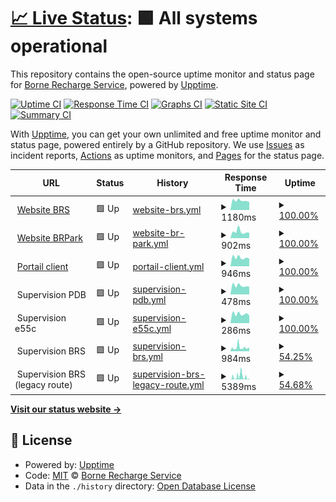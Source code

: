 # [📈 Live Status](https://status.bornerecharge.fr): <!--live status--> **🟩 All systems operational**

This repository contains the open-source uptime monitor and status page for [Borne Recharge Service](https://bornerecharge.fr), powered by [Upptime](https://github.com/upptime/upptime).

[![Uptime CI](https://github.com/BorneRecharge/uptime/workflows/Uptime%20CI/badge.svg)](https://github.com/BorneRecharge/uptime/actions?query=workflow%3A%22Uptime+CI%22)
[![Response Time CI](https://github.com/BorneRecharge/uptime/workflows/Response%20Time%20CI/badge.svg)](https://github.com/BorneRecharge/uptime/actions?query=workflow%3A%22Response+Time+CI%22)
[![Graphs CI](https://github.com/BorneRecharge/uptime/workflows/Graphs%20CI/badge.svg)](https://github.com/BorneRecharge/uptime/actions?query=workflow%3A%22Graphs+CI%22)
[![Static Site CI](https://github.com/BorneRecharge/uptime/workflows/Static%20Site%20CI/badge.svg)](https://github.com/BorneRecharge/uptime/actions?query=workflow%3A%22Static+Site+CI%22)
[![Summary CI](https://github.com/BorneRecharge/uptime/workflows/Summary%20CI/badge.svg)](https://github.com/BorneRecharge/uptime/actions?query=workflow%3A%22Summary+CI%22)

With [Upptime](https://upptime.js.org), you can get your own unlimited and free uptime monitor and status page, powered entirely by a GitHub repository. We use [Issues](https://github.com/BorneRecharge/uptime/issues) as incident reports, [Actions](https://github.com/BorneRecharge/uptime/actions) as uptime monitors, and [Pages](https://status.bornerecharge.fr) for the status page.

<!--start: status pages-->
<!-- This summary is generated by Upptime (https://github.com/upptime/upptime) -->
<!-- Do not edit this manually, your changes will be overwritten -->
<!-- prettier-ignore -->
| URL | Status | History | Response Time | Uptime |
| --- | ------ | ------- | ------------- | ------ |
| <img alt="" src="https://icons.duckduckgo.com/ip3/bornerecharge.fr.ico" height="13"> [Website BRS](https://bornerecharge.fr) | 🟩 Up | [website-brs.yml](https://github.com/BorneRecharge/uptime/commits/HEAD/history/website-brs.yml) | <details><summary><img alt="Response time graph" src="./graphs/website-brs/response-time-week.png" height="20"> 1180ms</summary><br><a href="https://status.bornerecharge.fr/history/website-brs"><img alt="Response time 1237" src="https://img.shields.io/endpoint?url=https%3A%2F%2Fraw.githubusercontent.com%2FBorneRecharge%2Fuptime%2FHEAD%2Fapi%2Fwebsite-brs%2Fresponse-time.json"></a><br><a href="https://status.bornerecharge.fr/history/website-brs"><img alt="24-hour response time 1002" src="https://img.shields.io/endpoint?url=https%3A%2F%2Fraw.githubusercontent.com%2FBorneRecharge%2Fuptime%2FHEAD%2Fapi%2Fwebsite-brs%2Fresponse-time-day.json"></a><br><a href="https://status.bornerecharge.fr/history/website-brs"><img alt="7-day response time 1180" src="https://img.shields.io/endpoint?url=https%3A%2F%2Fraw.githubusercontent.com%2FBorneRecharge%2Fuptime%2FHEAD%2Fapi%2Fwebsite-brs%2Fresponse-time-week.json"></a><br><a href="https://status.bornerecharge.fr/history/website-brs"><img alt="30-day response time 1166" src="https://img.shields.io/endpoint?url=https%3A%2F%2Fraw.githubusercontent.com%2FBorneRecharge%2Fuptime%2FHEAD%2Fapi%2Fwebsite-brs%2Fresponse-time-month.json"></a><br><a href="https://status.bornerecharge.fr/history/website-brs"><img alt="1-year response time 1236" src="https://img.shields.io/endpoint?url=https%3A%2F%2Fraw.githubusercontent.com%2FBorneRecharge%2Fuptime%2FHEAD%2Fapi%2Fwebsite-brs%2Fresponse-time-year.json"></a></details> | <details><summary><a href="https://status.bornerecharge.fr/history/website-brs">100.00%</a></summary><a href="https://status.bornerecharge.fr/history/website-brs"><img alt="All-time uptime 99.99%" src="https://img.shields.io/endpoint?url=https%3A%2F%2Fraw.githubusercontent.com%2FBorneRecharge%2Fuptime%2FHEAD%2Fapi%2Fwebsite-brs%2Fuptime.json"></a><br><a href="https://status.bornerecharge.fr/history/website-brs"><img alt="24-hour uptime 100.00%" src="https://img.shields.io/endpoint?url=https%3A%2F%2Fraw.githubusercontent.com%2FBorneRecharge%2Fuptime%2FHEAD%2Fapi%2Fwebsite-brs%2Fuptime-day.json"></a><br><a href="https://status.bornerecharge.fr/history/website-brs"><img alt="7-day uptime 100.00%" src="https://img.shields.io/endpoint?url=https%3A%2F%2Fraw.githubusercontent.com%2FBorneRecharge%2Fuptime%2FHEAD%2Fapi%2Fwebsite-brs%2Fuptime-week.json"></a><br><a href="https://status.bornerecharge.fr/history/website-brs"><img alt="30-day uptime 100.00%" src="https://img.shields.io/endpoint?url=https%3A%2F%2Fraw.githubusercontent.com%2FBorneRecharge%2Fuptime%2FHEAD%2Fapi%2Fwebsite-brs%2Fuptime-month.json"></a><br><a href="https://status.bornerecharge.fr/history/website-brs"><img alt="1-year uptime 99.99%" src="https://img.shields.io/endpoint?url=https%3A%2F%2Fraw.githubusercontent.com%2FBorneRecharge%2Fuptime%2FHEAD%2Fapi%2Fwebsite-brs%2Fuptime-year.json"></a></details>
| <img alt="" src="https://icons.duckduckgo.com/ip3/brpark.fr.ico" height="13"> [Website BRPark](https://brpark.fr) | 🟩 Up | [website-br-park.yml](https://github.com/BorneRecharge/uptime/commits/HEAD/history/website-br-park.yml) | <details><summary><img alt="Response time graph" src="./graphs/website-br-park/response-time-week.png" height="20"> 902ms</summary><br><a href="https://status.bornerecharge.fr/history/website-br-park"><img alt="Response time 2049" src="https://img.shields.io/endpoint?url=https%3A%2F%2Fraw.githubusercontent.com%2FBorneRecharge%2Fuptime%2FHEAD%2Fapi%2Fwebsite-br-park%2Fresponse-time.json"></a><br><a href="https://status.bornerecharge.fr/history/website-br-park"><img alt="24-hour response time 747" src="https://img.shields.io/endpoint?url=https%3A%2F%2Fraw.githubusercontent.com%2FBorneRecharge%2Fuptime%2FHEAD%2Fapi%2Fwebsite-br-park%2Fresponse-time-day.json"></a><br><a href="https://status.bornerecharge.fr/history/website-br-park"><img alt="7-day response time 902" src="https://img.shields.io/endpoint?url=https%3A%2F%2Fraw.githubusercontent.com%2FBorneRecharge%2Fuptime%2FHEAD%2Fapi%2Fwebsite-br-park%2Fresponse-time-week.json"></a><br><a href="https://status.bornerecharge.fr/history/website-br-park"><img alt="30-day response time 827" src="https://img.shields.io/endpoint?url=https%3A%2F%2Fraw.githubusercontent.com%2FBorneRecharge%2Fuptime%2FHEAD%2Fapi%2Fwebsite-br-park%2Fresponse-time-month.json"></a><br><a href="https://status.bornerecharge.fr/history/website-br-park"><img alt="1-year response time 2078" src="https://img.shields.io/endpoint?url=https%3A%2F%2Fraw.githubusercontent.com%2FBorneRecharge%2Fuptime%2FHEAD%2Fapi%2Fwebsite-br-park%2Fresponse-time-year.json"></a></details> | <details><summary><a href="https://status.bornerecharge.fr/history/website-br-park">100.00%</a></summary><a href="https://status.bornerecharge.fr/history/website-br-park"><img alt="All-time uptime 99.95%" src="https://img.shields.io/endpoint?url=https%3A%2F%2Fraw.githubusercontent.com%2FBorneRecharge%2Fuptime%2FHEAD%2Fapi%2Fwebsite-br-park%2Fuptime.json"></a><br><a href="https://status.bornerecharge.fr/history/website-br-park"><img alt="24-hour uptime 100.00%" src="https://img.shields.io/endpoint?url=https%3A%2F%2Fraw.githubusercontent.com%2FBorneRecharge%2Fuptime%2FHEAD%2Fapi%2Fwebsite-br-park%2Fuptime-day.json"></a><br><a href="https://status.bornerecharge.fr/history/website-br-park"><img alt="7-day uptime 100.00%" src="https://img.shields.io/endpoint?url=https%3A%2F%2Fraw.githubusercontent.com%2FBorneRecharge%2Fuptime%2FHEAD%2Fapi%2Fwebsite-br-park%2Fuptime-week.json"></a><br><a href="https://status.bornerecharge.fr/history/website-br-park"><img alt="30-day uptime 100.00%" src="https://img.shields.io/endpoint?url=https%3A%2F%2Fraw.githubusercontent.com%2FBorneRecharge%2Fuptime%2FHEAD%2Fapi%2Fwebsite-br-park%2Fuptime-month.json"></a><br><a href="https://status.bornerecharge.fr/history/website-br-park"><img alt="1-year uptime 99.95%" src="https://img.shields.io/endpoint?url=https%3A%2F%2Fraw.githubusercontent.com%2FBorneRecharge%2Fuptime%2FHEAD%2Fapi%2Fwebsite-br-park%2Fuptime-year.json"></a></details>
| <img alt="" src="https://icons.duckduckgo.com/ip3/portail.bornerecharge.fr.ico" height="13"> [Portail client](https://portail.bornerecharge.fr/) | 🟩 Up | [portail-client.yml](https://github.com/BorneRecharge/uptime/commits/HEAD/history/portail-client.yml) | <details><summary><img alt="Response time graph" src="./graphs/portail-client/response-time-week.png" height="20"> 946ms</summary><br><a href="https://status.bornerecharge.fr/history/portail-client"><img alt="Response time 719" src="https://img.shields.io/endpoint?url=https%3A%2F%2Fraw.githubusercontent.com%2FBorneRecharge%2Fuptime%2FHEAD%2Fapi%2Fportail-client%2Fresponse-time.json"></a><br><a href="https://status.bornerecharge.fr/history/portail-client"><img alt="24-hour response time 818" src="https://img.shields.io/endpoint?url=https%3A%2F%2Fraw.githubusercontent.com%2FBorneRecharge%2Fuptime%2FHEAD%2Fapi%2Fportail-client%2Fresponse-time-day.json"></a><br><a href="https://status.bornerecharge.fr/history/portail-client"><img alt="7-day response time 946" src="https://img.shields.io/endpoint?url=https%3A%2F%2Fraw.githubusercontent.com%2FBorneRecharge%2Fuptime%2FHEAD%2Fapi%2Fportail-client%2Fresponse-time-week.json"></a><br><a href="https://status.bornerecharge.fr/history/portail-client"><img alt="30-day response time 959" src="https://img.shields.io/endpoint?url=https%3A%2F%2Fraw.githubusercontent.com%2FBorneRecharge%2Fuptime%2FHEAD%2Fapi%2Fportail-client%2Fresponse-time-month.json"></a><br><a href="https://status.bornerecharge.fr/history/portail-client"><img alt="1-year response time 735" src="https://img.shields.io/endpoint?url=https%3A%2F%2Fraw.githubusercontent.com%2FBorneRecharge%2Fuptime%2FHEAD%2Fapi%2Fportail-client%2Fresponse-time-year.json"></a></details> | <details><summary><a href="https://status.bornerecharge.fr/history/portail-client">100.00%</a></summary><a href="https://status.bornerecharge.fr/history/portail-client"><img alt="All-time uptime 99.08%" src="https://img.shields.io/endpoint?url=https%3A%2F%2Fraw.githubusercontent.com%2FBorneRecharge%2Fuptime%2FHEAD%2Fapi%2Fportail-client%2Fuptime.json"></a><br><a href="https://status.bornerecharge.fr/history/portail-client"><img alt="24-hour uptime 100.00%" src="https://img.shields.io/endpoint?url=https%3A%2F%2Fraw.githubusercontent.com%2FBorneRecharge%2Fuptime%2FHEAD%2Fapi%2Fportail-client%2Fuptime-day.json"></a><br><a href="https://status.bornerecharge.fr/history/portail-client"><img alt="7-day uptime 100.00%" src="https://img.shields.io/endpoint?url=https%3A%2F%2Fraw.githubusercontent.com%2FBorneRecharge%2Fuptime%2FHEAD%2Fapi%2Fportail-client%2Fuptime-week.json"></a><br><a href="https://status.bornerecharge.fr/history/portail-client"><img alt="30-day uptime 100.00%" src="https://img.shields.io/endpoint?url=https%3A%2F%2Fraw.githubusercontent.com%2FBorneRecharge%2Fuptime%2FHEAD%2Fapi%2Fportail-client%2Fuptime-month.json"></a><br><a href="https://status.bornerecharge.fr/history/portail-client"><img alt="1-year uptime 99.05%" src="https://img.shields.io/endpoint?url=https%3A%2F%2Fraw.githubusercontent.com%2FBorneRecharge%2Fuptime%2FHEAD%2Fapi%2Fportail-client%2Fuptime-year.json"></a></details>
| <img alt="" src="https://icons.duckduckgo.com/ip3/null.ico" height="13"> Supervision PDB | 🟩 Up | [supervision-pdb.yml](https://github.com/BorneRecharge/uptime/commits/HEAD/history/supervision-pdb.yml) | <details><summary><img alt="Response time graph" src="./graphs/supervision-pdb/response-time-week.png" height="20"> 478ms</summary><br><a href="https://status.bornerecharge.fr/history/supervision-pdb"><img alt="Response time 505" src="https://img.shields.io/endpoint?url=https%3A%2F%2Fraw.githubusercontent.com%2FBorneRecharge%2Fuptime%2FHEAD%2Fapi%2Fsupervision-pdb%2Fresponse-time.json"></a><br><a href="https://status.bornerecharge.fr/history/supervision-pdb"><img alt="24-hour response time 416" src="https://img.shields.io/endpoint?url=https%3A%2F%2Fraw.githubusercontent.com%2FBorneRecharge%2Fuptime%2FHEAD%2Fapi%2Fsupervision-pdb%2Fresponse-time-day.json"></a><br><a href="https://status.bornerecharge.fr/history/supervision-pdb"><img alt="7-day response time 478" src="https://img.shields.io/endpoint?url=https%3A%2F%2Fraw.githubusercontent.com%2FBorneRecharge%2Fuptime%2FHEAD%2Fapi%2Fsupervision-pdb%2Fresponse-time-week.json"></a><br><a href="https://status.bornerecharge.fr/history/supervision-pdb"><img alt="30-day response time 473" src="https://img.shields.io/endpoint?url=https%3A%2F%2Fraw.githubusercontent.com%2FBorneRecharge%2Fuptime%2FHEAD%2Fapi%2Fsupervision-pdb%2Fresponse-time-month.json"></a><br><a href="https://status.bornerecharge.fr/history/supervision-pdb"><img alt="1-year response time 506" src="https://img.shields.io/endpoint?url=https%3A%2F%2Fraw.githubusercontent.com%2FBorneRecharge%2Fuptime%2FHEAD%2Fapi%2Fsupervision-pdb%2Fresponse-time-year.json"></a></details> | <details><summary><a href="https://status.bornerecharge.fr/history/supervision-pdb">100.00%</a></summary><a href="https://status.bornerecharge.fr/history/supervision-pdb"><img alt="All-time uptime 99.99%" src="https://img.shields.io/endpoint?url=https%3A%2F%2Fraw.githubusercontent.com%2FBorneRecharge%2Fuptime%2FHEAD%2Fapi%2Fsupervision-pdb%2Fuptime.json"></a><br><a href="https://status.bornerecharge.fr/history/supervision-pdb"><img alt="24-hour uptime 100.00%" src="https://img.shields.io/endpoint?url=https%3A%2F%2Fraw.githubusercontent.com%2FBorneRecharge%2Fuptime%2FHEAD%2Fapi%2Fsupervision-pdb%2Fuptime-day.json"></a><br><a href="https://status.bornerecharge.fr/history/supervision-pdb"><img alt="7-day uptime 100.00%" src="https://img.shields.io/endpoint?url=https%3A%2F%2Fraw.githubusercontent.com%2FBorneRecharge%2Fuptime%2FHEAD%2Fapi%2Fsupervision-pdb%2Fuptime-week.json"></a><br><a href="https://status.bornerecharge.fr/history/supervision-pdb"><img alt="30-day uptime 100.00%" src="https://img.shields.io/endpoint?url=https%3A%2F%2Fraw.githubusercontent.com%2FBorneRecharge%2Fuptime%2FHEAD%2Fapi%2Fsupervision-pdb%2Fuptime-month.json"></a><br><a href="https://status.bornerecharge.fr/history/supervision-pdb"><img alt="1-year uptime 99.99%" src="https://img.shields.io/endpoint?url=https%3A%2F%2Fraw.githubusercontent.com%2FBorneRecharge%2Fuptime%2FHEAD%2Fapi%2Fsupervision-pdb%2Fuptime-year.json"></a></details>
| <img alt="" src="https://icons.duckduckgo.com/ip3/null.ico" height="13"> Supervision e55c | 🟩 Up | [supervision-e55c.yml](https://github.com/BorneRecharge/uptime/commits/HEAD/history/supervision-e55c.yml) | <details><summary><img alt="Response time graph" src="./graphs/supervision-e55c/response-time-week.png" height="20"> 286ms</summary><br><a href="https://status.bornerecharge.fr/history/supervision-e55c"><img alt="Response time 294" src="https://img.shields.io/endpoint?url=https%3A%2F%2Fraw.githubusercontent.com%2FBorneRecharge%2Fuptime%2FHEAD%2Fapi%2Fsupervision-e55c%2Fresponse-time.json"></a><br><a href="https://status.bornerecharge.fr/history/supervision-e55c"><img alt="24-hour response time 235" src="https://img.shields.io/endpoint?url=https%3A%2F%2Fraw.githubusercontent.com%2FBorneRecharge%2Fuptime%2FHEAD%2Fapi%2Fsupervision-e55c%2Fresponse-time-day.json"></a><br><a href="https://status.bornerecharge.fr/history/supervision-e55c"><img alt="7-day response time 286" src="https://img.shields.io/endpoint?url=https%3A%2F%2Fraw.githubusercontent.com%2FBorneRecharge%2Fuptime%2FHEAD%2Fapi%2Fsupervision-e55c%2Fresponse-time-week.json"></a><br><a href="https://status.bornerecharge.fr/history/supervision-e55c"><img alt="30-day response time 292" src="https://img.shields.io/endpoint?url=https%3A%2F%2Fraw.githubusercontent.com%2FBorneRecharge%2Fuptime%2FHEAD%2Fapi%2Fsupervision-e55c%2Fresponse-time-month.json"></a><br><a href="https://status.bornerecharge.fr/history/supervision-e55c"><img alt="1-year response time 294" src="https://img.shields.io/endpoint?url=https%3A%2F%2Fraw.githubusercontent.com%2FBorneRecharge%2Fuptime%2FHEAD%2Fapi%2Fsupervision-e55c%2Fresponse-time-year.json"></a></details> | <details><summary><a href="https://status.bornerecharge.fr/history/supervision-e55c">100.00%</a></summary><a href="https://status.bornerecharge.fr/history/supervision-e55c"><img alt="All-time uptime 100.00%" src="https://img.shields.io/endpoint?url=https%3A%2F%2Fraw.githubusercontent.com%2FBorneRecharge%2Fuptime%2FHEAD%2Fapi%2Fsupervision-e55c%2Fuptime.json"></a><br><a href="https://status.bornerecharge.fr/history/supervision-e55c"><img alt="24-hour uptime 100.00%" src="https://img.shields.io/endpoint?url=https%3A%2F%2Fraw.githubusercontent.com%2FBorneRecharge%2Fuptime%2FHEAD%2Fapi%2Fsupervision-e55c%2Fuptime-day.json"></a><br><a href="https://status.bornerecharge.fr/history/supervision-e55c"><img alt="7-day uptime 100.00%" src="https://img.shields.io/endpoint?url=https%3A%2F%2Fraw.githubusercontent.com%2FBorneRecharge%2Fuptime%2FHEAD%2Fapi%2Fsupervision-e55c%2Fuptime-week.json"></a><br><a href="https://status.bornerecharge.fr/history/supervision-e55c"><img alt="30-day uptime 100.00%" src="https://img.shields.io/endpoint?url=https%3A%2F%2Fraw.githubusercontent.com%2FBorneRecharge%2Fuptime%2FHEAD%2Fapi%2Fsupervision-e55c%2Fuptime-month.json"></a><br><a href="https://status.bornerecharge.fr/history/supervision-e55c"><img alt="1-year uptime 100.00%" src="https://img.shields.io/endpoint?url=https%3A%2F%2Fraw.githubusercontent.com%2FBorneRecharge%2Fuptime%2FHEAD%2Fapi%2Fsupervision-e55c%2Fuptime-year.json"></a></details>
| <img alt="" src="https://icons.duckduckgo.com/ip3/null.ico" height="13"> Supervision BRS | 🟩 Up | [supervision-brs.yml](https://github.com/BorneRecharge/uptime/commits/HEAD/history/supervision-brs.yml) | <details><summary><img alt="Response time graph" src="./graphs/supervision-brs/response-time-week.png" height="20"> 984ms</summary><br><a href="https://status.bornerecharge.fr/history/supervision-brs"><img alt="Response time 891" src="https://img.shields.io/endpoint?url=https%3A%2F%2Fraw.githubusercontent.com%2FBorneRecharge%2Fuptime%2FHEAD%2Fapi%2Fsupervision-brs%2Fresponse-time.json"></a><br><a href="https://status.bornerecharge.fr/history/supervision-brs"><img alt="24-hour response time 816" src="https://img.shields.io/endpoint?url=https%3A%2F%2Fraw.githubusercontent.com%2FBorneRecharge%2Fuptime%2FHEAD%2Fapi%2Fsupervision-brs%2Fresponse-time-day.json"></a><br><a href="https://status.bornerecharge.fr/history/supervision-brs"><img alt="7-day response time 984" src="https://img.shields.io/endpoint?url=https%3A%2F%2Fraw.githubusercontent.com%2FBorneRecharge%2Fuptime%2FHEAD%2Fapi%2Fsupervision-brs%2Fresponse-time-week.json"></a><br><a href="https://status.bornerecharge.fr/history/supervision-brs"><img alt="30-day response time 899" src="https://img.shields.io/endpoint?url=https%3A%2F%2Fraw.githubusercontent.com%2FBorneRecharge%2Fuptime%2FHEAD%2Fapi%2Fsupervision-brs%2Fresponse-time-month.json"></a><br><a href="https://status.bornerecharge.fr/history/supervision-brs"><img alt="1-year response time 890" src="https://img.shields.io/endpoint?url=https%3A%2F%2Fraw.githubusercontent.com%2FBorneRecharge%2Fuptime%2FHEAD%2Fapi%2Fsupervision-brs%2Fresponse-time-year.json"></a></details> | <details><summary><a href="https://status.bornerecharge.fr/history/supervision-brs">54.25%</a></summary><a href="https://status.bornerecharge.fr/history/supervision-brs"><img alt="All-time uptime 98.26%" src="https://img.shields.io/endpoint?url=https%3A%2F%2Fraw.githubusercontent.com%2FBorneRecharge%2Fuptime%2FHEAD%2Fapi%2Fsupervision-brs%2Fuptime.json"></a><br><a href="https://status.bornerecharge.fr/history/supervision-brs"><img alt="24-hour uptime 14.19%" src="https://img.shields.io/endpoint?url=https%3A%2F%2Fraw.githubusercontent.com%2FBorneRecharge%2Fuptime%2FHEAD%2Fapi%2Fsupervision-brs%2Fuptime-day.json"></a><br><a href="https://status.bornerecharge.fr/history/supervision-brs"><img alt="7-day uptime 54.25%" src="https://img.shields.io/endpoint?url=https%3A%2F%2Fraw.githubusercontent.com%2FBorneRecharge%2Fuptime%2FHEAD%2Fapi%2Fsupervision-brs%2Fuptime-week.json"></a><br><a href="https://status.bornerecharge.fr/history/supervision-brs"><img alt="30-day uptime 85.38%" src="https://img.shields.io/endpoint?url=https%3A%2F%2Fraw.githubusercontent.com%2FBorneRecharge%2Fuptime%2FHEAD%2Fapi%2Fsupervision-brs%2Fuptime-month.json"></a><br><a href="https://status.bornerecharge.fr/history/supervision-brs"><img alt="1-year uptime 98.21%" src="https://img.shields.io/endpoint?url=https%3A%2F%2Fraw.githubusercontent.com%2FBorneRecharge%2Fuptime%2FHEAD%2Fapi%2Fsupervision-brs%2Fuptime-year.json"></a></details>
| <img alt="" src="https://icons.duckduckgo.com/ip3/null.ico" height="13"> Supervision BRS (legacy route) | 🟩 Up | [supervision-brs-legacy-route.yml](https://github.com/BorneRecharge/uptime/commits/HEAD/history/supervision-brs-legacy-route.yml) | <details><summary><img alt="Response time graph" src="./graphs/supervision-brs-legacy-route/response-time-week.png" height="20"> 5389ms</summary><br><a href="https://status.bornerecharge.fr/history/supervision-brs-legacy-route"><img alt="Response time 1111" src="https://img.shields.io/endpoint?url=https%3A%2F%2Fraw.githubusercontent.com%2FBorneRecharge%2Fuptime%2FHEAD%2Fapi%2Fsupervision-brs-legacy-route%2Fresponse-time.json"></a><br><a href="https://status.bornerecharge.fr/history/supervision-brs-legacy-route"><img alt="24-hour response time 2396" src="https://img.shields.io/endpoint?url=https%3A%2F%2Fraw.githubusercontent.com%2FBorneRecharge%2Fuptime%2FHEAD%2Fapi%2Fsupervision-brs-legacy-route%2Fresponse-time-day.json"></a><br><a href="https://status.bornerecharge.fr/history/supervision-brs-legacy-route"><img alt="7-day response time 5389" src="https://img.shields.io/endpoint?url=https%3A%2F%2Fraw.githubusercontent.com%2FBorneRecharge%2Fuptime%2FHEAD%2Fapi%2Fsupervision-brs-legacy-route%2Fresponse-time-week.json"></a><br><a href="https://status.bornerecharge.fr/history/supervision-brs-legacy-route"><img alt="30-day response time 2879" src="https://img.shields.io/endpoint?url=https%3A%2F%2Fraw.githubusercontent.com%2FBorneRecharge%2Fuptime%2FHEAD%2Fapi%2Fsupervision-brs-legacy-route%2Fresponse-time-month.json"></a><br><a href="https://status.bornerecharge.fr/history/supervision-brs-legacy-route"><img alt="1-year response time 1112" src="https://img.shields.io/endpoint?url=https%3A%2F%2Fraw.githubusercontent.com%2FBorneRecharge%2Fuptime%2FHEAD%2Fapi%2Fsupervision-brs-legacy-route%2Fresponse-time-year.json"></a></details> | <details><summary><a href="https://status.bornerecharge.fr/history/supervision-brs-legacy-route">54.68%</a></summary><a href="https://status.bornerecharge.fr/history/supervision-brs-legacy-route"><img alt="All-time uptime 98.05%" src="https://img.shields.io/endpoint?url=https%3A%2F%2Fraw.githubusercontent.com%2FBorneRecharge%2Fuptime%2FHEAD%2Fapi%2Fsupervision-brs-legacy-route%2Fuptime.json"></a><br><a href="https://status.bornerecharge.fr/history/supervision-brs-legacy-route"><img alt="24-hour uptime 16.61%" src="https://img.shields.io/endpoint?url=https%3A%2F%2Fraw.githubusercontent.com%2FBorneRecharge%2Fuptime%2FHEAD%2Fapi%2Fsupervision-brs-legacy-route%2Fuptime-day.json"></a><br><a href="https://status.bornerecharge.fr/history/supervision-brs-legacy-route"><img alt="7-day uptime 54.68%" src="https://img.shields.io/endpoint?url=https%3A%2F%2Fraw.githubusercontent.com%2FBorneRecharge%2Fuptime%2FHEAD%2Fapi%2Fsupervision-brs-legacy-route%2Fuptime-week.json"></a><br><a href="https://status.bornerecharge.fr/history/supervision-brs-legacy-route"><img alt="30-day uptime 85.49%" src="https://img.shields.io/endpoint?url=https%3A%2F%2Fraw.githubusercontent.com%2FBorneRecharge%2Fuptime%2FHEAD%2Fapi%2Fsupervision-brs-legacy-route%2Fuptime-month.json"></a><br><a href="https://status.bornerecharge.fr/history/supervision-brs-legacy-route"><img alt="1-year uptime 98.00%" src="https://img.shields.io/endpoint?url=https%3A%2F%2Fraw.githubusercontent.com%2FBorneRecharge%2Fuptime%2FHEAD%2Fapi%2Fsupervision-brs-legacy-route%2Fuptime-year.json"></a></details>

<!--end: status pages-->

[**Visit our status website →**](https://status.bornerecharge.fr)

## 📄 License

- Powered by: [Upptime](https://github.com/upptime/upptime)
- Code: [MIT](./LICENSE) © [Borne Recharge Service](https://bornerecharge.fr)
- Data in the `./history` directory: [Open Database License](https://opendatacommons.org/licenses/odbl/1-0/)
